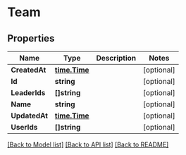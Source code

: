 # Team

## Properties

Name | Type | Description | Notes
------------ | ------------- | ------------- | -------------
**CreatedAt** | [**time.Time**](time.Time.md) |  | [optional] 
**Id** | **string** |  | [optional] 
**LeaderIds** | **[]string** |  | [optional] 
**Name** | **string** |  | [optional] 
**UpdatedAt** | [**time.Time**](time.Time.md) |  | [optional] 
**UserIds** | **[]string** |  | [optional] 

[[Back to Model list]](../README.md#documentation-for-models) [[Back to API list]](../README.md#documentation-for-api-endpoints) [[Back to README]](../README.md)


